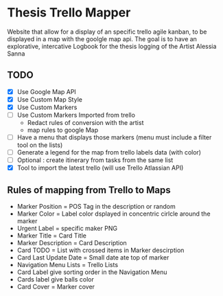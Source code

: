 # Thesis Trello Mapper

Website that allow for a display of an specific trello agile kanban, to be displayed in a map with the goolgle map api. The goal is to have an explorative, intercative Logbook for the thesis logging of the Artist Alessia Sanna


## TODO 

- [X] Use Google Map API
- [X] Use Custom Map Style
- [X] Use Custom Markers 
- [ ] Use Custom Markers Imported from trello
  - Redact rules of conversion with the artist 
  - map rules to google Map
- [ ] Have a menu that displays those markers (menu must include a filter tool on the lists)
- [ ] Generate a legend for the map from trello labels data (with color)
- [ ] Optional : create itinerary from tasks from the same list
- [X] Tool to import the latest trello (will use Trello Atlassian API)

## Rules of mapping from Trello to Maps

- Marker Position = POS Tag in the description or random
- Marker Color = Label color dsplayed in concentric cirlcle around the marker
- Urgent Label = specific maker PNG
- Marker Title = Card Title
- Marker Description = Card Description 
- Card TODO = List with crossed items in Marker descirption
- Card Last Update Date = Small date ate top of marker
- Navigation Menu Lists = Trello Lists
- Card Label give sorting order in the Navigation Menu
- Cards label give balls color
- Card Cover = Marker cover